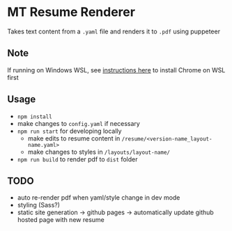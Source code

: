 # MT Resume Renderer
Takes text content from a `.yaml` file and renders it to `.pdf` using puppeteer

## Note
If running on Windows WSL, see [instructions here](https://github.com/puppeteer/puppeteer/blob/main/docs/troubleshooting.md#running-puppeteer-on-wsl-windows-subsystem-for-linux) to install Chrome on WSL first

## Usage
- `npm install`
- make changes to `config.yaml` if necessary
- `npm run start` for developing locally
    - make edits to resume content in `/resume/<version-name_layout-name.yaml>`
    - make changes to styles in `/layouts/layout-name/`
- `npm run build` to render pdf to `dist` folder

## TODO
- auto re-render pdf when yaml/style change in dev mode
- styling (Sass?)
- static site generation -> github pages -> automatically update github hosted 
page with new resume